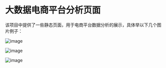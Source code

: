 # 大数据电商平台分析页面

该项目中提供了一些静态页面，用于电商平台数据分析的展示，具体举以下几个图片例子：

![image](https://github.com/ZzXxL1994/BigData_AnalysisPage/blob/master/picture/page_1.png)

![image](https://github.com/ZzXxL1994/BigData_AnalysisPage/blob/master/picture/page_2.png)

![image](https://github.com/ZzXxL1994/BigData_AnalysisPage/blob/master/picture/page_3.png)
